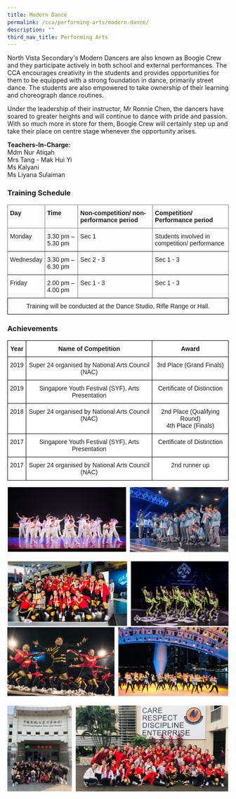 ```yaml
---
title: Modern Dance
permalink: /cca/performing-arts/modern-dance/
description: ""
third_nav_title: Performing Arts
---
```

North Vista Secondary's Modern Dancers are also known as Boogie Crew and they participate actively in both school and external performances. The CCA encourages creativity in the students and provides opportunities for them to be equipped with a strong foundation in dance, primarily street dance. The students are also empowered to take ownership of their learning and choreograph dance routines.

Under the leadership of their instructor, Mr Ronnie Chen, the dancers have soared to greater heights and will continue to dance with pride and passion. With so much more in store for them, Boogie Crew will certainly step up and take their place on centre stage whenever the opportunity arises.  
  
**Teachers-In-Charge:**  
Mdm Nur Atiqah  <br>
Mrs Tang - Mak Hui Yi  <br>
Ms Kalyani  <br>
Ms Liyana Sulaiman  
  

### Training Schedule

<style type="text/css">
.tg  {border-collapse:collapse;border-spacing:0;}
.tg td{border-color:black;border-style:solid;border-width:1px;font-family:Arial, sans-serif;font-size:14px;
  overflow:hidden;padding:10px 5px;word-break:normal;}
.tg th{border-color:black;border-style:solid;border-width:1px;font-family:Arial, sans-serif;font-size:14px;
  font-weight:normal;overflow:hidden;padding:10px 5px;word-break:normal;}
.tg .tg-baqh{text-align:center;vertical-align:top}
.tg .tg-fymr{border-color:inherit;font-weight:bold;text-align:left;vertical-align:top}
.tg .tg-0pky{border-color:inherit;text-align:left;vertical-align:top}
</style>
<table class="tg">
<thead>
  <tr>
    <th class="tg-fymr">Day</th>
    <th class="tg-fymr">Time</th>
    <th class="tg-fymr">Non-competition/ non-performance period</th>
    <th class="tg-fymr">Competition/<br>Performance period</th>
  </tr>
</thead>
<tbody>
  <tr>
    <td class="tg-0pky">Monday</td>
    <td class="tg-0pky">3.30 pm – 5.30 pm</td>
    <td class="tg-0pky">Sec 1</td>
    <td class="tg-0pky">Students involved in competition/ performance</td>
  </tr>
  <tr>
    <td class="tg-0pky">Wednesday</td>
    <td class="tg-0pky">3.30 pm – 6.30 pm</td>
    <td class="tg-0pky">Sec  2 - 3</td>
    <td class="tg-0pky">Sec 1 - 3</td>
  </tr>
  <tr>
    <td class="tg-0pky">Friday</td>
    <td class="tg-0pky">2.00 pm – 4.00 pm</td>
    <td class="tg-0pky">Sec 1 - 3</td>
    <td class="tg-0pky">Sec 1 - 3</td>
  </tr>
  <tr>
    <td class="tg-baqh" colspan="4">Training will be conducted at the Dance Studio, Rifle Range or Hall.</td>
  </tr>
</tbody>
</table>

### Achievements

<style type="text/css">
.tg  {border-collapse:collapse;border-spacing:0;}
.tg td{border-color:black;border-style:solid;border-width:1px;font-family:Arial, sans-serif;font-size:14px;
  overflow:hidden;padding:10px 5px;word-break:normal;}
.tg th{border-color:black;border-style:solid;border-width:1px;font-family:Arial, sans-serif;font-size:14px;
  font-weight:normal;overflow:hidden;padding:10px 5px;word-break:normal;}
.tg .tg-9hzb{background-color:#FFF;font-weight:bold;text-align:center;vertical-align:top}
.tg .tg-7yig{background-color:#FFF;text-align:center;vertical-align:top}
</style>
<table class="tg">
<thead>
  <tr>
    <th class="tg-9hzb">Year</th>
    <th class="tg-9hzb">Name of Competition</th>
    <th class="tg-9hzb">Award</th>
  </tr>
</thead>
<tbody>
  <tr>
    <td class="tg-7yig">2019</td>
    <td class="tg-7yig">Super 24 organised by National Arts Council (NAC)<br></td>
    <td class="tg-7yig">3rd Place (Grand Finals)<br></td>
  </tr>
  <tr>
    <td class="tg-7yig"> 2019</td>
    <td class="tg-7yig"> Singapore Youth Festival (SYF), Arts Presentation</td>
    <td class="tg-7yig"> Certificate of Distinction</td>
  </tr>
  <tr>
    <td class="tg-7yig"> 2018</td>
    <td class="tg-7yig"> Super 24 organised by National Arts Council (NAC)</td>
    <td class="tg-7yig"> 2nd Place (Qualifying Round)<br>4th Place (Finals)</td>
  </tr>
  <tr>
    <td class="tg-7yig"> 2017</td>
    <td class="tg-7yig"> Singapore Youth Festival (SYF), Arts Presentation</td>
    <td class="tg-7yig"> Certificate of Distinction</td>
  </tr>
  <tr>
    <td class="tg-7yig">2017</td>
    <td class="tg-7yig">Super 24 organised by National Arts Council (NAC)<br></td>
    <td class="tg-7yig">2nd runner up<br></td>
  </tr>
</tbody>
</table>

![](/images/modern%20dance%201.png)
![](/images/modern%20dance%202.png)